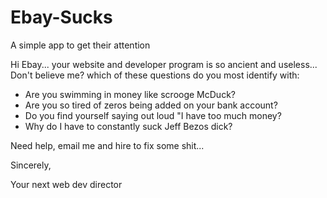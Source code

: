 # Ebay-Sucks

A simple app to get their attention

Hi Ebay... your website and developer program is so ancient and useless...
Don't believe me? which of these questions do you most identify with:

+ Are you swimming in money like scrooge McDuck?
+ Are you so tired of zeros being added on your bank account?
+ Do you find yourself saying out loud "I have too much money?
+ Why do I have to constantly suck Jeff Bezos dick?

Need help, email me and hire to fix some shit...

Sincerely,

Your next web dev director
